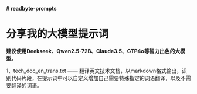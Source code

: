 **# readbyte-prompts**

# 分享我的大模型提示词

**建议使用Deekseek、Qwen2.5-72B、Claude3.5、GTP4o等智力出色的大模型。**

1、tech_doc_en_trans.txt —— 翻译英文技术文档，以markdown格式输出，识别代码片段，在提示词中可以自定义增加自己需要特殊指定的词语翻译，以及不需要翻译的词语。

